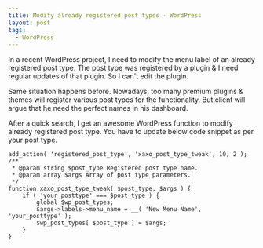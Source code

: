 ```yaml
---
title: Modify already registered post types - WordPress
layout: post
tags:
  - WordPress
---
```


In a recent WordPress project, I need to modify the menu label of an already registered post type. The post type was registered by a plugin & I need regular updates of that plugin. So I can't edit the plugin.

Same situation happens before. Nowadays, too many premium plugins & themes will register various post types for the functionality. But client will argue that he need the perfect names in his dashboard.

After a quick search, I get an awesome WordPress function to modify already registered post type. You have to update below code snippet as per your post type.

	add_action( 'registered_post_type', 'xaxo_post_type_tweak', 10, 2 );
	/**
	 * @param string $post_type Registered post type name. 
	 * @param array $args Array of post type parameters.
	 */
	function xaxo_post_type_tweak( $post_type, $args ) {
		if ( 'your_posttype' === $post_type ) {
			global $wp_post_types;
			$args->labels->menu_name = __( 'New Menu Name', 'your_posttype' );
			$wp_post_types[ $post_type ] = $args;
		}
	}

